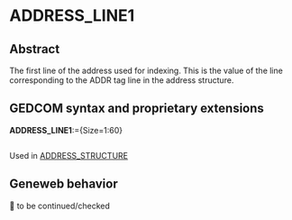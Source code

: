 ﻿# ADDRESS_LINE1
## Abstract
The first line of the address used for indexing.  This is the value of the line corresponding to the
ADDR tag line in the address structure.


## GEDCOM syntax and proprietary extensions

**ADDRESS_LINE1**:={Size=1:60}
<pre>
</pre>
Used in <a href=Ged.ADDRESS_STRUCTURE.md>ADDRESS_STRUCTURE</a><br />


## Geneweb behavior



🚧 to be continued/checked

